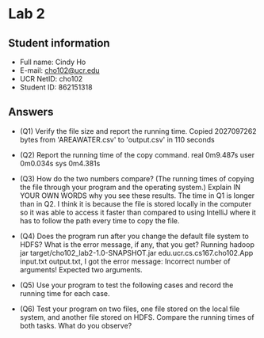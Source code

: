 # Lab 2

## Student information

* Full name: Cindy Ho
* E-mail: cho102@ucr.edu
* UCR NetID: cho102
* Student ID: 862151318

## Answers

* (Q1) Verify the file size and report the running time.
Copied 2027097262 bytes from 'AREAWATER.csv' to 'output.csv' in 110 seconds

* (Q2) Report the running time of the copy command.
real	0m9.487s
user	0m0.034s
sys	0m4.381s

* (Q3) How do the two numbers compare? (The running times of copying the file through your program and the operating system.) Explain IN YOUR OWN WORDS why you see these results.
The time in Q1 is longer than in Q2. I think it is because the file is stored locally in the computer so it was able to access it faster than compared to using IntelliJ where it has to follow the path every time to copy the file.

* (Q4) Does the program run after you change the default file system to HDFS? What is the error message, if any, that you get?
Running hadoop jar target/cho102_lab2-1.0-SNAPSHOT.jar edu.ucr.cs.cs167.cho102.App input.txt output.txt, I got the error message:
	Incorrect number of arguments! Expected two arguments.
  
* (Q5) Use your program to test the following cases and record the running time for each case.

* (Q6) Test your program on two files, one file stored on the local file system, and another file stored on HDFS. Compare the running times of both tasks. What do you observe?

